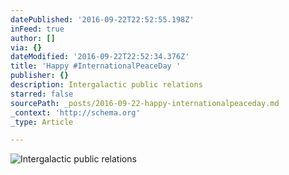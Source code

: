 ```yaml
---
datePublished: '2016-09-22T22:52:55.198Z'
inFeed: true
author: []
via: {}
dateModified: '2016-09-22T22:52:34.376Z'
title: 'Happy #InternationalPeaceDay '
publisher: {}
description: Intergalactic public relations
starred: false
sourcePath: _posts/2016-09-22-happy-internationalpeaceday.md
_context: 'http://schema.org'
_type: Article

---
```

![Intergalactic public relations](https://the-grid-user-content.s3-us-west-2.amazonaws.com/d0f9a046-1670-4531-9a6a-8208a3feff86.gif)